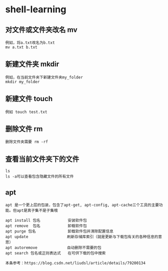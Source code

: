# shell-learning

## 对文件或文件夹改名 mv
    例如，将a.txt改名为b.txt
    mv a.txt b.txt

## 新建文件夹 mkdir
    例如，在当前文件夹下新建文件夹my_folder
    mkdir my_folder

## 新建文件 touch
    例如 touch test.txt

## 删除文件 rm
    删除文件夹需要 rm -rf

## 查看当前文件夹下的文件
    ls 
    ls -a可以查看包含隐藏文件的所有文件

## apt
    apt 是一个更上层的包装，包含了apt-get, apt-config, apt-cache三个工具的主要功能。但apt是真子集不是子集哦
    
    apt install 包名            安装软件包
    apt remove  包名            卸载软件包
    apt purge 包名              卸载软件包并清除配置信息
    apt update                 刷新存储库索引（就是更新与下载包有关的各种信息的意思）
    apt autoremove             自动删除不需要的包
    apt search 包名或正则表达式   在可供下载的包中搜索

    本条参考：https://blog.csdn.net/liudsl/article/details/79200134


